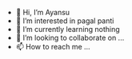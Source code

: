 - 👋 Hi, I’m Ayansu 
- 👀 I’m interested in pagal panti 
- 🌱 I’m currently learning nothing 
- 💞️ I’m looking to collaborate on  ...
- 📫 How to reach me ...

<!---
hi didi mai itne mehnt se ye coding kar ke 
tumhare liye likha hu kuti 

--->
